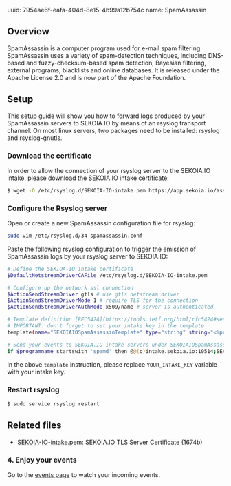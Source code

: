 uuid: 7954ae6f-eafa-404d-8e15-4b99a12b754c
name: SpamAssassin

## Overview
SpamAssassin is a computer program used for e-mail spam filtering. SpamAssassin uses a variety of spam-detection techniques, including DNS-based and fuzzy-checksum-based spam detection, Bayesian filtering, external programs, blacklists and online databases. It is released under the Apache License 2.0 and is now part of the Apache Foundation.

## Setup
This setup guide will show you how to forward logs produced by your SpamAssassin servers to SEKOIA.IO by means of an rsyslog transport channel.
On most linux servers, two packages need to be installed: rsyslog and rsyslog-gnutls.

### Download the certificate
In order to allow the connection of your rsyslog server to the SEKOIA.IO intake, please download the SEKOIA.IO intake certificate:

```bash
$ wget -O /etc/rsyslog.d/SEKOIA-IO-intake.pem https://app.sekoia.io/assets/files/SEKOIA-IO-intake.pem
```

### Configure the Rsyslog server
Open or create a new SpamAssassin configuration file for rsyslog:
```bash
sudo vim /etc/rsyslog.d/34-spamassassin.conf
```

Paste the following rsyslog configuration to trigger the emission of SpamAssassin logs by your rsyslog server to SEKOIA.IO:
```bash
# Define the SEKIOA-IO intake certificate
$DefaultNetstreamDriverCAFile /etc/rsyslog.d/SEKOIA-IO-intake.pem

# Configure up the network ssl connection
$ActionSendStreamDriver gtls # use gtls netstream driver
$ActionSendStreamDriverMode 1 # require TLS for the connection
$ActionSendStreamDriverAuthMode x509/name # server is authenticated

# Template definition [RFC5424](https://tools.ietf.org/html/rfc5424#section-7.2.2)
# IMPORTANT: don't forget to set your intake key in the template
template(name="SEKOIAIOSpamAssassinTemplate" type="string" string="<%pri%>1 %timestamp:::date-rfc3339% %hostname% %app-name% %procid% LOG [SEKOIA@53288 intake_key=\"YOUR_INTAKE_KEY\"] %msg%\n")

# Send your events to SEKOIA.IO intake servers under SEKOIAIOSpamAssassinTemplate template
if $programname startswith 'spamd' then @@(o)intake.sekoia.io:10514;SEKOIAIOSpamAssassinTemplate
```

In the above `template` instruction, please replace `YOUR_INTAKE_KEY` variable with your intake key.

### Restart rsyslog

```bash
$ sudo service rsyslog restart
```


## Related files
- [SEKOIA-IO-intake.pem](https://app.sekoia.io/assets/files/SEKOIA-IO-intake.pem): SEKOIA.IO TLS Server Certificate (1674b)


### 4. Enjoy your events
Go to the [events page](https://app.sekoia.io/operations/events) to watch your incoming events.
